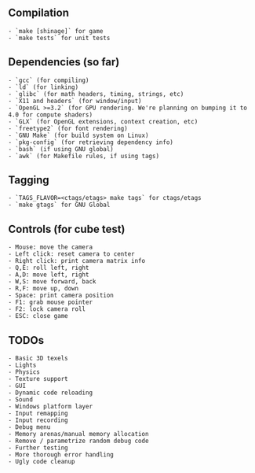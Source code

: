 ## Compilation
    - `make [shinage]` for game
    - `make tests` for unit tests
    
## Dependencies (so far)
    - `gcc` (for compiling)
    - `ld` (for linking)
    - `glibc` (for math headers, timing, strings, etc)
    - `X11 and headers` (for window/input)
    - `OpenGL >=3.2` (for GPU rendering. We're planning on bumping it to 4.0 for compute shaders)
    - `GLX` (for OpenGL extensions, context creation, etc)
    - `freetype2` (for font rendering)
    - `GNU Make` (for build system on Linux)
    - `pkg-config` (for retrieving dependency info)
    - `bash` (if using GNU global)
    - `awk` (for Makefile rules, if using tags)
    
## Tagging
    - `TAGS_FLAVOR=<ctags/etags> make tags` for ctags/etags
    - `make gtags` for GNU Global
    
## Controls (for cube test)
    - Mouse: move the camera
    - Left click: reset camera to center
    - Right click: print camera matrix info
    - Q,E: roll left, right
    - A,D: move left, right
    - W,S: move forward, back
    - R,F: move up, down
    - Space: print camera position
    - F1: grab mouse pointer
    - F2: lock camera roll
    - ESC: close game
    
## TODOs
    - Basic 3D texels
    - Lights
    - Physics
    - Texture support
    - GUI
    - Dynamic code reloading
    - Sound
    - Windows platform layer
    - Input remapping
    - Input recording
    - Debug menu
    - Memory arenas/manual memory allocation
    - Remove / parametrize random debug code
    - Further testing
    - More thorough error handling
    - Ugly code cleanup
